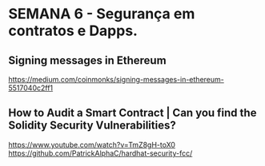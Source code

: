 # SEMANA 6 - Segurança em contratos e Dapps.


## Signing messages in Ethereum
https://medium.com/coinmonks/signing-messages-in-ethereum-5517040c2ff1


## How to Audit a Smart Contract | Can you find the Solidity Security Vulnerabilities?
https://www.youtube.com/watch?v=TmZ8gH-toX0
https://github.com/PatrickAlphaC/hardhat-security-fcc/